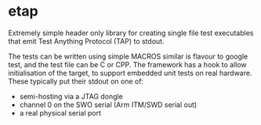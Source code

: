 # etap

Extremely simple header only library for creating single file test executables that emit Test Anything Protocol (TAP) to stdout.

The tests can be written using simple MACROS similar is flavour to google test, and the test file can be C or CPP.  The framework has a hook to allow initialisation of the target, to support embedded unit tests on real hardware.  These typically put their stdout on one of:
  *  semi-hosting via a JTAG dongle
  *  channel 0 on the SWO serial (Arm ITM/SWD serial out)
  *  a real physical serial port